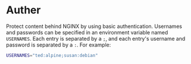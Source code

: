 # Auther
Protect content behind NGINX by using basic authentication. Usernames and passwords can be specified in an environment variable named `USERNAMES`. Each entry is separated by a `;`, and each entry's username and password is separated by a `:`. For example:

```sh
USERNAMES="ted:alpine;susan:debian"
```
